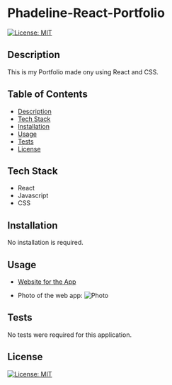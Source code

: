 # Phadeline-React-Portfolio

[![License: MIT](https://img.shields.io/badge/License-MIT-blue.svg)](https://opensource.org/licenses/MIT)

## Description

This is my Portfolio made ony using React and CSS.

## Table of Contents

- [Description](#description)
- [Tech Stack](#tech-stack)
- [Installation](#installation)
- [Usage](#usage)
- [Tests](#tests)
- [License](#license)

## Tech Stack
- React
- Javascript
- CSS

## Installation

No installation is required.

## Usage

- [Website for the App](https://fast-anchorage-33093.herokuapp.com/)

- Photo of the web app:
  ![Photo](https://user-images.githubusercontent.com/112015433/221001016-0299d8a4-30da-4c0f-85c5-50a51e59e5aa.png)

## Tests

No tests were required for this application.

## License

[![License: MIT](https://img.shields.io/badge/License-MIT-blue.svg)](https://opensource.org/licenses/MIT)
